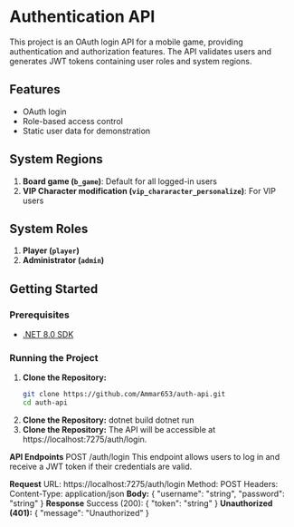 # Authentication API

This project is an OAuth login API for a mobile game, providing authentication and authorization features. The API validates users and generates JWT tokens containing user roles and system regions.

## Features
- OAuth login
- Role-based access control
- Static user data for demonstration

## System Regions
1. **Board game (`b_game`)**: Default for all logged-in users
2. **VIP Character modification (`vip_chararacter_personalize`)**: For VIP users

## System Roles
1. **Player (`player`)**
2. **Administrator (`admin`)**

## Getting Started

### Prerequisites
- [.NET 8.0 SDK](https://dotnet.microsoft.com/download/dotnet/8.0)

### Running the Project

1. **Clone the Repository:**
   ```bash
   git clone https://github.com/Ammar653/auth-api.git
   cd auth-api
2.  **Clone the Repository:**
   dotnet build
dotnet run
3.  **Clone the Repository:**
The API will be accessible at https://localhost:7275/auth/login.

**API Endpoints**
POST /auth/login
This endpoint allows users to log in and receive a JWT token if their credentials are valid.

**Request**
URL: https://localhost:7275/auth/login
Method: POST
Headers: Content-Type: application/json
**Body:**
{
  "username": "string",
  "password": "string"
}
**Response**
Success (200):
{
  "token": "string"
}
**Unauthorized (401):**
{
  "message": "Unauthorized"
}

